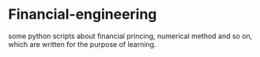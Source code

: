 # Financial-engineering
some python scripts about financial princing, numerical method and so on, which are written for the purpose of learning.
